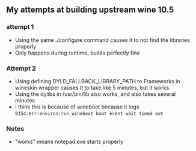 ## My attempts at building upstream wine 10.5
### attempt 1
- Using the same ./configure command causes it to not find the libraries properly
- Only happens during runtime, builds perfectly fine

### Attempt 2
- Using defining DYLD_FALLBACK_LIBRARY_PATH to Frameworks in wineskin wrapper causes it to take like 5 minutes, but it works.
- Using the dylibs in /usr/bin/lib also works, and also takes several minutes
- I think this is because of wineboot because it logs `0154:err:environ:run_wineboot boot event wait timed out`


### Notes
- "works" means notepad.exe starts properly
